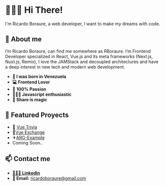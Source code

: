 # 🙋🏼‍♂️ Hi There! 
I'm Ricardo Boraure, a web developer, I want to make my dreams with code.

## 🦾 About me
I’m Ricardo Boraure, can find me somewhere as RBoraure. I’m Frontend Developer specialized in React, Vue.js and its meta frameworks (Next.js, Nuxt.js, Remix), I love the JAMStack and decoupled architectures and have a deep interest in new tech and modern web development.

 - **🐣 I was born in Venezuela**
 -  **💻 Frontend Lover**
 - **💓 100% Passion**
 -  **👨🏼‍💻 Javascript enthusiastic**
 -  **📣 Share is magic**
## 🌟 Featured Proyects
 - 📝 [Vue Trivia](https://vue-trivia.netlify.app/)
 -  🤑[Vue Exchange](https://rboraure-vue-exchange.netlify.app/)
 - ✈[ARG-Example](https://arg-views.netlify.app/)
 - Coming Soon..
## 📫 Contact me 
 - [**👨🏽‍💻 LinkedIn**](https://www.linkedin.com/in/rboraure/)
 -  **📧 Email:** ricardoboraure@gmail.com
